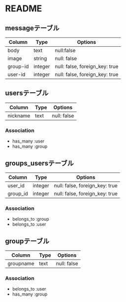 # README

## messageテーブル
|Column|Type|Options|
|------|----|-------|
|body|text|null:false|
|image|string|null: false|
|group-id|integer|null: false, foreign_key: true|
|user-id|integer|null: false, foreign_key: true|

## usersテーブル
|Column|Type|Options|
|------|----|-------|
|nickname|text|null: false|
### Association
- has_many :user
- has_many :group

## groups_usersテーブル
|Column|Type|Options|
|------|----|-------|
|user_id|integer|null: false, foreign_key: true|
|group_id|integer|null: false, foreign_key: true|
### Association
- belongs_to :group
- belongs_to :user

## groupテーブル
|Column|Type|Options|
|------|----|-------|
|groupname|text|null: false|
### Association
- belongs_to :user
- has_many :group